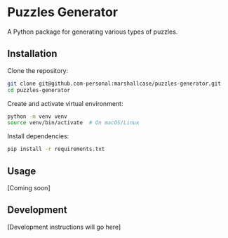 # Puzzles Generator

A Python package for generating various types of puzzles.

## Installation

Clone the repository:
```bash
git clone git@github.com-personal:marshallcase/puzzles-generator.git
cd puzzles-generator
```

Create and activate virtual environment:
```bash
python -m venv venv
source venv/bin/activate  # On macOS/Linux
```

Install dependencies:
```bash
pip install -r requirements.txt
```

## Usage

[Coming soon]

## Development

[Development instructions will go here]
